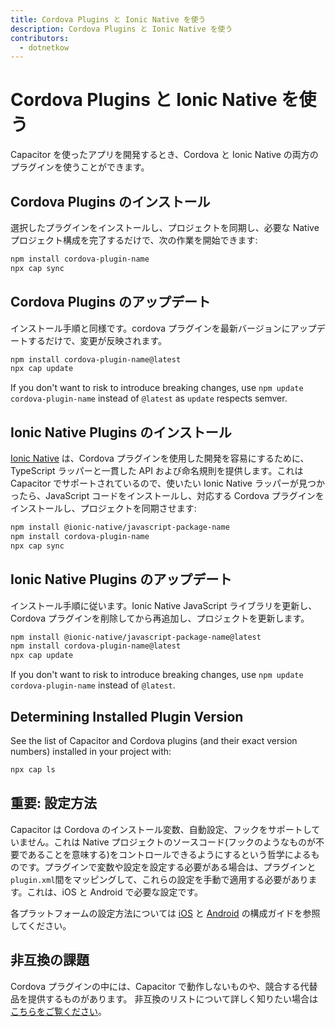 ```yaml
---
title: Cordova Plugins と Ionic Native を使う
description: Cordova Plugins と Ionic Native を使う
contributors:
  - dotnetkow
---
```


# Cordova Plugins と Ionic Native を使う

Capacitor を使ったアプリを開発するとき、Cordova と Ionic Native の両方のプラグインを使うことができます。

## Cordova Plugins のインストール

選択したプラグインをインストールし、プロジェクトを同期し、必要な Native プロジェクト構成を完了するだけで、次の作業を開始できます:

```bash
npm install cordova-plugin-name
npx cap sync
```

## Cordova Plugins のアップデート

インストール手順と同様です。cordova プラグインを最新バージョンにアップデートするだけで、変更が反映されます。

```bash
npm install cordova-plugin-name@latest
npx cap update
```

If you don't want to risk to introduce breaking changes, use `npm update cordova-plugin-name` instead of `@latest` as `update` respects semver.

## Ionic Native Plugins のインストール

[Ionic Native](https://ionicframework.com/docs/native) は、Cordova プラグインを使用した開発を容易にするために、TypeScript ラッパーと一貫した API および命名規則を提供します。これは Capacitor でサポートされているので、使いたい Ionic Native ラッパーが見つかったら、JavaScript コードをインストールし、対応する Cordova プラグインをインストールし、プロジェクトを同期させます:

```bash
npm install @ionic-native/javascript-package-name
npm install cordova-plugin-name
npx cap sync
```

## Ionic Native Plugins のアップデート

インストール手順に従います。Ionic Native JavaScript ライブラリを更新し、Cordova プラグインを削除してから再追加し、プロジェクトを更新します。

```bash
npm install @ionic-native/javascript-package-name@latest
npm install cordova-plugin-name@latest
npx cap update
```

If you don't want to risk to introduce breaking changes, use `npm update cordova-plugin-name` instead of `@latest`.

## Determining Installed Plugin Version

See the list of Capacitor and Cordova plugins (and their exact version numbers) installed in your project with:

```bash
npx cap ls
```

## 重要: 設定方法

Capacitor は Cordova のインストール変数、自動設定、フックをサポートしていません。これは Native プロジェクトのソースコード(フックのようなものが不要であることを意味する)をコントロールできるようにするという哲学によるものです。プラグインで変数や設定を設定する必要がある場合は、プラグインと`plugin.xml`間をマッピングして、これらの設定を手動で適用する必要があります。これは、iOS と Android で必要な設定です。

各プラットフォームの設定方法については [iOS](/docs/ios/configuration) と [Android](/docs/android/configuration) の構成ガイドを参照してください。

## 非互換の課題

Cordova プラグインの中には、Capacitor で動作しないものや、競合する代替品を提供するものがあります。 非互換のリストについて詳しく知りたい場合は[こちらをご覧ください](/docs/cordova/known-incompatible-plugins)。
